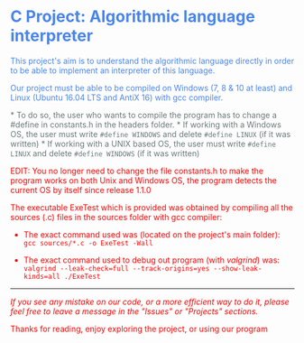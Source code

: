 <font color="#4b85eb"><h1>C Project: Algorithmic language interpreter </h1>


This project's aim is to understand the algorithmic language directly in order to be able to implement an interpreter of this language.

Our project must be able to be compiled on Windows (7, 8 & 10 at least) and Linux (Ubuntu 16.04 LTS and AntiX 16) with gcc compiler.

<font color="#6b7979">* To do so, the user who wants to compile the program has to change a #define in constants.h in the headers folder.
	* If working with a Windows OS, the user must write `#define WINDOWS` and delete `#define LINUX` (if it was written)</li>
	* If working with a UNIX based OS, the user must write `#define LINUX` and delete `#define WINDOWS` (if it was written)

<font color="#f50606">EDIT: You no longer need to change the file constants.h to make the program works on both Unix and Windows OS, the program detects the current OS by itself since release 1.1.0

The executable ExeTest which is provided was obtained by compiling all the sources (.c) files in the sources folder with gcc compiler:
* The exact command used was (located on the project's main folder):
<br />`gcc sources/*.c -o ExeTest -Wall`

* The exact command used to debug out program (with *valgrind*) was:
<br />`valgrind --leak-check=full --track-origins=yes --show-leak-kinds=all ./ExeTest`

---------------------------------------
_If you see any mistake on our code, or a more efficient way to do it, please feel free to leave a message in the "Issues" or "Projects" sections._


Thanks for reading, enjoy exploring the project, or using our program
